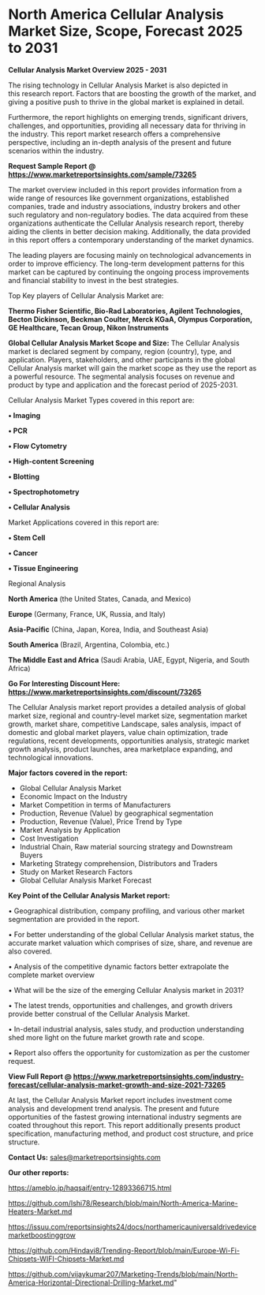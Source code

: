 # North America Cellular Analysis Market Size, Scope, Forecast 2025 to 2031

<Strong> Cellular Analysis Market Overview 2025 - 2031</strong>

The rising technology in Cellular Analysis Market is also depicted in this research report. Factors that are boosting the growth of the market, and giving a positive push to thrive in the global market is explained in detail.

Furthermore, the report highlights on emerging trends, significant drivers, challenges, and opportunities, providing all necessary data for thriving in the industry. This report market research offers a comprehensive perspective, including an in-depth analysis of the present and future scenarios within the industry.

<strong>Request Sample Report @ <a href=https://www.marketreportsinsights.com/sample/73265>https://www.marketreportsinsights.com/sample/73265</a></strong>

The market overview included in this report provides information from a wide range of resources like government organizations, established companies, trade and industry associations, industry brokers and other such regulatory and non-regulatory bodies. The data acquired from these organizations authenticate the Cellular Analysis research report, thereby aiding the clients in better decision making. Additionally, the data provided in this report offers a contemporary understanding of the market dynamics.

The leading players are focusing mainly on technological advancements in order to improve efficiency. The long-term development patterns for this market can be captured by continuing the ongoing process improvements and financial stability to invest in the best strategies.

Top Key players of Cellular Analysis Market are:

<strong>Thermo Fisher Scientific, Bio-Rad Laboratories, Agilent Technologies, Becton Dickinson, Beckman Coulter, Merck KGaA, Olympus Corporation, GE Healthcare, Tecan Group, Nikon Instruments</strong>

<strong><b>Global Cellular Analysis Market Scope and Size:</b></strong>
The Cellular Analysis market is declared segment by company, region (country), type, and application. Players, stakeholders, and other participants in the global Cellular Analysis market will gain the market scope as they use the report as a powerful resource. The segmental analysis focuses on revenue and product by type and application and the forecast period of 2025-2031.

Cellular Analysis Market Types covered in this report are:

<strong>• Imaging

• PCR

• Flow Cytometry

• High-content Screening

• Blotting

• Spectrophotometry

• Cellular Analysis</strong>

Market Applications covered in this report are:

<strong>• Stem Cell

• Cancer

• Tissue Engineering</strong> 

Regional Analysis

<strong>North America</strong> (the United States, Canada, and Mexico)

<strong>Europe</strong> (Germany, France, UK, Russia, and Italy)

<strong>Asia-Pacific</strong> (China, Japan, Korea, India, and Southeast Asia)

<strong>South America</strong> (Brazil, Argentina, Colombia, etc.)

<strong>The Middle East and Africa</strong> (Saudi Arabia, UAE, Egypt, Nigeria, and South Africa)

<strong>Go For Interesting Discount Here: <a href=https://www.marketreportsinsights.com/discount/73265>https://www.marketreportsinsights.com/discount/73265</a></strong>

The Cellular Analysis market report provides a detailed analysis of global market size, regional and country-level market size, segmentation market growth, market share, competitive Landscape, sales analysis, impact of domestic and global market players, value chain optimization, trade regulations, recent developments, opportunities analysis, strategic market growth analysis, product launches, area marketplace expanding, and technological innovations.

<strong><b>Major factors covered in the report:</b></strong>
<ul>
  <li>Global Cellular Analysis Market </li>
  <li>Economic Impact on the Industry</li>
  <li>Market Competition in terms of Manufacturers</li>
  <li>Production, Revenue (Value) by geographical segmentation</li>
  <li>Production, Revenue (Value), Price Trend by Type</li>
  <li>Market Analysis by Application</li>
  <li>Cost Investigation</li>
  <li>Industrial Chain, Raw material sourcing strategy and Downstream Buyers</li>
  <li>Marketing Strategy comprehension, Distributors and Traders</li>
  <li>Study on Market Research Factors</li>
  <li>Global Cellular Analysis Market Forecast</li>
</ul>

<strong><b>Key Point of the Cellular Analysis Market report:</b></strong>

• Geographical distribution, company profiling, and various other market segmentation are provided in the report.

• For better understanding of the global Cellular Analysis market status, the accurate market valuation which comprises of size, share, and revenue are also covered.

• Analysis of the competitive dynamic factors better extrapolate the complete market overview

• What will be the size of the emerging Cellular Analysis market in 2031?

• The latest trends, opportunities and challenges, and growth drivers provide better construal of the Cellular Analysis Market.

• In-detail industrial analysis, sales study, and production understanding shed more light on the future market growth rate and scope.

• Report also offers the opportunity for customization as per the customer request.

<strong><b>View Full Report @ <a href=https://www.marketreportsinsights.com/industry-forecast/cellular-analysis-market-growth-and-size-2021-73265>https://www.marketreportsinsights.com/industry-forecast/cellular-analysis-market-growth-and-size-2021-73265</a></b></strong>


At last, the Cellular Analysis Market report includes investment come analysis and development trend analysis. The present and future opportunities of the fastest growing international industry segments are coated throughout this report. This report additionally presents product specification, manufacturing method, and product cost structure, and price structure.

<strong>Contact Us:</strong>
sales@marketreportsinsights.com

<strong>Our other reports:</strong>

<a href=https://ameblo.jp/haqsaif/entry-12893366715.html>https://ameblo.jp/haqsaif/entry-12893366715.html</a>

<a href=https://github.com/Ishi78/Research/blob/main/North-America-Marine-Heaters-Market.md>https://github.com/Ishi78/Research/blob/main/North-America-Marine-Heaters-Market.md</a>

<a href=https://issuu.com/reportsinsights24/docs/northamericauniversaldrivedevicemarketboostinggrow>https://issuu.com/reportsinsights24/docs/northamericauniversaldrivedevicemarketboostinggrow</a>

<a href=https://github.com/Hindavi8/Trending-Report/blob/main/Europe-Wi-Fi-Chipsets-WIFI-Chipsets-Market.md>https://github.com/Hindavi8/Trending-Report/blob/main/Europe-Wi-Fi-Chipsets-WIFI-Chipsets-Market.md</a>

<a href=https://github.com/vijaykumar207/Marketing-Trends/blob/main/North-America-Horizontal-Directional-Drilling-Market.md>https://github.com/vijaykumar207/Marketing-Trends/blob/main/North-America-Horizontal-Directional-Drilling-Market.md</a>"
